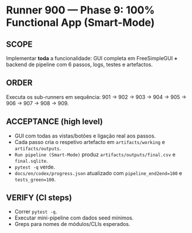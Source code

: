 # Runner 900 — Phase 9: 100% Functional App (Smart-Mode)

## SCOPE
Implementar **toda** a funcionalidade: GUI completa em FreeSimpleGUI **+** backend de pipeline com 6 passos, logs, testes e artefactos.

## ORDER
Executa os sub-runners em sequência: 901 → 902 → 903 → 904 → 905 → 906 → 907 → 908 → 909.

## ACCEPTANCE (high level)
- GUI com todas as vistas/botões e ligação real aos passos.
- Cada passo cria o respetivo artefacto em `artifacts/working` e `artifacts/outputs`.
- `Run pipeline (Smart-Mode)` produz `artifacts/outputs/final.csv` e `final.sqlite`.
- `pytest -q` verde.
- `docs/en/codex/progress.json` atualizado com `pipeline_end2end=100` e `tests_green=100`.

## VERIFY (CI steps)
- Correr `pytest -q`.
- Executar mini-pipeline com dados seed mínimos.
- Greps para nomes de módulos/CLIs esperados.
